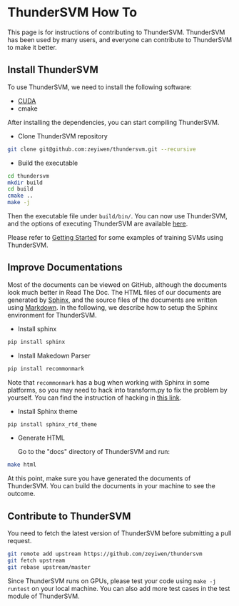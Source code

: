 # ThunderSVM How To
This page is for instructions of contributing to ThunderSVM. ThunderSVM has been used by many users, and everyone can contribute to ThunderSVM to make it better.

## Install ThunderSVM
To use ThunderSVM, we need to install the following software:

* [CUDA](https://developer.nvidia.com/cuda-downloads)
* cmake

After installing the dependencies, you can start compiling ThunderSVM.

* Clone ThunderSVM repository
```bash
git clone git@github.com:zeyiwen/thundersvm.git --recursive
```
* Build the executable
```bash
cd thundersvm
mkdir build
cd build
cmake ..
make -j
```
Then the executable file under ```build/bin/```. You can now use ThunderSVM, and the options of executing ThunderSVM are available [here](parameters.md).

Please refer to [Getting Started](get-started.md) for some examples of training SVMs using ThunderSVM.

## Improve Documentations
Most of the documents can be viewed on GitHub, although the documents look much better in Read The Doc. The HTML files of our documents are generated by [Sphinx](http://www.sphinx-doc.org/en/stable/), and the source files of the documents are written using [Markdown](http://commonmark.org/). In the following, we describe how to setup the Sphinx environment for ThunderSVM.

* Install sphinx
```bash
pip install sphinx
```

* Install Makedown Parser
```bash
pip install recommonmark
```
Note that ```recommonmark``` has a bug when working with Sphinx in some platforms, so you may need to hack into transform.py to fix the problem by yourself. You can find the instruction of hacking in [this link](https://github.com/sphinx-doc/sphinx/issues/3800).

* Install Sphinx theme
```bash
pip install sphinx_rtd_theme
```

* Generate HTML

   Go to the "docs" directory of ThunderSVM and run:
```bash
make html
```

At this point, make sure you have generated the documents of ThunderSVM. You can build the documents in your machine to see the outcome.

## Contribute to ThunderSVM
You need to fetch the latest version of ThunderSVM before submitting a pull request.
```bash
git remote add upstream https://github.com/zeyiwen/thundersvm
git fetch upstream
git rebase upstream/master
```
Since ThunderSVM runs on GPUs, please test your code using ```make -j runtest``` on your local machine. You can also add more test cases in the test module of ThunderSVM.